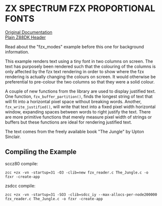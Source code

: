 # ZX SPECTRUM FZX PROPORTIONAL FONTS

[Original Documentation](https://github.com/z88dk/z88dk/tree/master/libsrc/_DEVELOPMENT/font/fzx)  
[Plain Z88DK Header](https://github.com/z88dk/z88dk/blob/master/include/_DEVELOPMENT/clang/font/fzx.h)

Read about the "fzx_modes" example before this one for background information.

This example renders text using a tiny font in two columns on screen.  The text has purposely been rendered such that the colouring of the columns is only affected by the fzx text rendering in order to show where the fzx rendering is actually changing the colours on screen.  It would otherwise be preferential to pre-colour the two columns so that they were a solid colour.

A couple of new functions from the library are used to display justified text.  One function, `fzx_buffer_partition()`, finds the longest string of text that will fit into a horizontal pixel space without breaking words.  Another, `fzx_write_justified()`, will write that text into a fixed pixel width horizontal window, expanding spaces between words to right justify the text.  There are more primitive functions that merely measure pixel width of strings or buffers but these functions are ideal for rendering justified text.

The text comes from the freely available book "The Jungle" by Upton Sinclair.

## Compiling the Example

sccz80 compile:
```
zcc +zx -vn -startup=31 -O3 -clib=new fzx_reader.c The_Jungle.c -o fzxr -create-app
```
zsdcc compile:
```
zcc +zx -vn -startup=31 -SO3 -clib=sdcc_iy --max-allocs-per-node200000 fzx_reader.c The_Jungle.c -o fzxr -create-app
```
